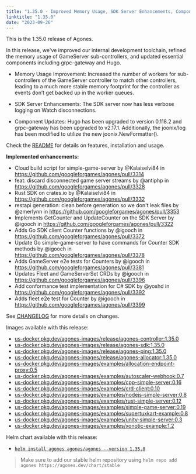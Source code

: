 ```yaml
---
title: "1.35.0 - Improved Memory Usage, SDK Server Enhancements, Component Upgrades"
linktitle: "1.35.0"
date: "2023-09-26"
---
```


This is the 1.35.0 release of Agones.

In this release, we've improved our internal development toolchain, refined the memory usage of GameServer sub-controllers, and updated essential components including grpc-gateway and Hugo.

- Memory Usage Improvement: Increased the number of workers for sub-controllers of the GameServer controller to match other controllers, leading to a much more stable memory footprint for the controller as events don’t get backed up in the worker queues.

- SDK Server Enhancements: The SDK server now has less verbose logging on Watch disconnections.

- Component Updates: Hugo has been upgraded to version 0.118.2 and grpc-gateway has been upgraded to v2.17.1. Additionally, the joonix/log has been modified to utilize the new joonix.NewFormatter().

Check the <a href="https://github.com/googleforgames/agones/tree/release-1.35.0" data-proofer-ignore>README</a> for details on features, installation and usage.

**Implemented enhancements:**

- Cloud build script for simple-game-server by @Kalaiselvi84 in https://github.com/googleforgames/agones/pull/3314
- feat: discard disconnected game server streams by @antiphp in https://github.com/googleforgames/agones/pull/3328
- Rust SDK on crates.io by @Kalaiselvi84 in https://github.com/googleforgames/agones/pull/3332
- restapi generation: clean before generation so we don't leak files by @zmerlynn in https://github.com/googleforgames/agones/pull/3353
- Implements GetCounter and UpdateCounter on the SDK Server by @igooch in https://github.com/googleforgames/agones/pull/3322
- Adds Go SDK client Counter functions by @igooch in https://github.com/googleforgames/agones/pull/3372
- Update Go simple-game-server to have commands for Counter SDK methods by @igooch in https://github.com/googleforgames/agones/pull/3378
- Adds GameServer e2e tests for Counters by @igooch in https://github.com/googleforgames/agones/pull/3381
- Updates Fleet and GameServerSet CRDs by @igooch in https://github.com/googleforgames/agones/pull/3396
- Add conformance test implementation for C# SDK by @yoshd in https://github.com/googleforgames/agones/pull/3392
- Adds fleet e2e test for Counter by @igooch in https://github.com/googleforgames/agones/pull/3399

See <a href="https://github.com/googleforgames/agones/blob/release-1.35.0/CHANGELOG.md" data-proofer-ignore>CHANGELOG</a> for more details on changes.

Images available with this release:

- [us-docker.pkg.dev/agones-images/release/agones-controller:1.35.0](https://us-docker.pkg.dev/agones-images/release/agones-controller:1.35.0)
- [us-docker.pkg.dev/agones-images/release/agones-sdk:1.35.0](https://us-docker.pkg.dev/agones-images/release/agones-sdk:1.35.0)
- [us-docker.pkg.dev/agones-images/release/agones-ping:1.35.0](https://us-docker.pkg.dev/agones-images/release/agones-ping:1.35.0)
- [us-docker.pkg.dev/agones-images/release/agones-allocator:1.35.0](https://us-docker.pkg.dev/agones-images/release/agones-allocator:1.35.0)
- [us-docker.pkg.dev/agones-images/examples/allocation-endpoint-proxy:0.5](https://us-docker.pkg.dev/agones-images/examples/allocation-endpoint-proxy:0.5)
- [us-docker.pkg.dev/agones-images/examples/autoscaler-webhook:0.7](https://us-docker.pkg.dev/agones-images/examples/autoscaler-webhook:0.7)
- [us-docker.pkg.dev/agones-images/examples/cpp-simple-server:0.16](https://us-docker.pkg.dev/agones-images/examples/cpp-simple-server:0.16)
- [us-docker.pkg.dev/agones-images/examples/crd-client:0.10](https://us-docker.pkg.dev/agones-images/examples/crd-client:0.10)
- [us-docker.pkg.dev/agones-images/examples/nodejs-simple-server:0.8](https://us-docker.pkg.dev/agones-images/examples/nodejs-simple-server:0.8)
- [us-docker.pkg.dev/agones-images/examples/rust-simple-server:0.12](https://us-docker.pkg.dev/agones-images/examples/rust-simple-server:0.12)
- [us-docker.pkg.dev/agones-images/examples/simple-game-server:0.19](https://us-docker.pkg.dev/agones-images/examples/simple-game-server:0.19)
- [us-docker.pkg.dev/agones-images/examples/supertuxkart-example:0.8](https://us-docker.pkg.dev/agones-images/examples/supertuxkart-example:0.8)
- [us-docker.pkg.dev/agones-images/examples/unity-simple-server:0.3](https://us-docker.pkg.dev/agones-images/examples/unity-simple-server:0.3)
- [us-docker.pkg.dev/agones-images/examples/xonotic-example:1.2](https://us-docker.pkg.dev/agones-images/examples/xonotic-example:1.2)

Helm chart available with this release:

- <a href="https://agones.dev/chart/stable/agones-1.35.0.tgz" data-proofer-ignore>
  <code>helm install agones agones/agones --version 1.35.0</code></a>

> Make sure to add our stable helm repository using `helm repo add agones https://agones.dev/chart/stable`